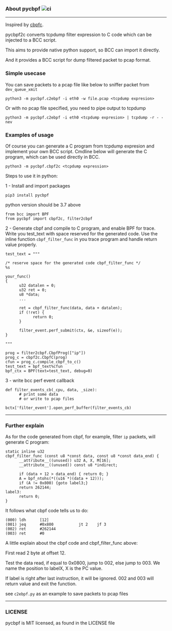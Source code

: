 ### About pycbpf ![ci](https://github.com/junka/pycbpf/actions/workflows/pylint.yml/badge.svg)
---

Inspired by [cbpfc](https://github.com/cloudflare/cbpfc).

pycbpf2c converts tcpdump filter expression to C code which can be injected to a BCC script.

This aims to provide native python support, so BCC can import it directly.

And it provides a BCC script for dump filtered packet to pcap format.

### Simple usecase

You can save packets to a pcap file like below to sniffer packet from ```dev_queue_xmit```
```
python3 -m pycbpf.c2ebpf -i eth0 -w file.pcap <tcpdump expresion>
```

Or with no pcap file specified, you need to pipe output to tcpdump
```
python3 -m pycbpf.c2ebpf -i eth0 <tcpdump expresion> | tcpdump -r - -nev
```

### Examples of usage

Of course you can generate a C program from tcpdump expresion and implement your own BCC script.
Cmdline below will generate the C program, which can be used directly in BCC.
```
python3 -m pycbpf.cbpf2c <tcpdump expression>
```

Steps to use it in python:

1 - Install and import packages

```
pip3 install pycbpf
```
python version should be 3.7 above

```
from bcc import BPF
from pycbpf import cbpf2c, filter2cbpf
```
2 - Generate cbpf and compile to C program, and enable BPF for trace. Write you test_text with space reserved for the generated code. Use the inline function ```cbpf_filter_func``` in you trace program and handle return value properly.
```
test_text = """

/* reserve space for the generated code cbpf_filter_func */
%s

your_func()
{
      u32 datalen = 0;
      u32 ret = 0;
      u8 *data;
      ...

      ret = cbpf_filter_func(data, data + datalen);
      if (!ret) {
            return 0;
      }

      filter_event.perf_submit(ctx, &e, sizeof(e));
}

"""

prog = filter2cbpf.CbpfProg(["ip"])
prog_c = cbpf2c.CbpfC(prog)
cfun = prog_c.compile_cbpf_to_c()
test_text = bpf_text%cfun
bpf_ctx = BPF(text=test_text, debug=0)
```
3 - write bcc perf event callback
```
def filter_events_cb(_cpu, data, _size):
      # print some data
      # or write to pcap files

bctx['filter_event'].open_perf_buffer(filter_events_cb)
```
---
### Further explain


As for the code generated from cbpf, for example, filter ```ip``` packets, will generate C program:
```
static inline u32
cbpf_filter_func (const u8 *const data, const u8 *const data_end) {
      __attribute__((unused)) u32 A, X, M[16];
      __attribute__((unused)) const u8 *indirect;

      if (data + 12 > data_end) { return 0; }
      A = bpf_ntohs(*((u16 *)(data + 12)));
      if (A != 0x800) {goto label3;}
      return 262144;
label3:
      return 0;
}
```

It follows what cbpf code tells us to do:
```
(000) ldh      [12]
(001) jeq      #0x800           jt 2	jf 3
(002) ret      #262144
(003) ret      #0
```
A little explain about the cbpf code and cbpf_filter_func above:

First read 2 byte at offset 12.

Test the data read, if equal to 0x0800, jump to 002, else jump to 003. We name the position to labelX, X is the PC value.

If label is right after last instruction, it will be ignored.
002 and 003 will return value and exit the function.


see ```c2ebpf.py``` as an example to save packets to pcap files



---
### LICENSE
pycbpf is MIT licensed, as found in the LICENSE file
